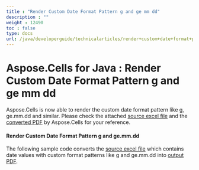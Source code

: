 ```yaml
---
title : "Render Custom Date Format Pattern g and ge mm dd" 
description : "" 
weight : 12490 
toc : false
type: docs
url: /java/developerguide/technicalarticles/render+custom+date+format+pattern+g+and+ge+mm+dd/
---
```


# Aspose.Cells for Java : Render Custom Date Format Pattern g and ge mm dd


Aspose.Cells is now able to render the custom date format pattern like g, ge.mm.dd and similar. Please check the attached [source excel file](https://docs2.aspose.com/cells/java/attachments/5276477/95584282.xlsx) and the [converted PDF](https://docs2.aspose.com/cells/java/attachments/5276477/95584283.pdf) by Aspose.Cells for your reference.

#### Render Custom Date Format Pattern g and ge.mm.dd

The following sample code converts the [source excel file](https://docs2.aspose.com/cells/java/attachments/5276477/95584282.xlsx) which contains date values with custom format patterns like g and ge.mm.dd into [output PDF](https://docs2.aspose.com/cells/java/attachments/5276477/95584283.pdf).


